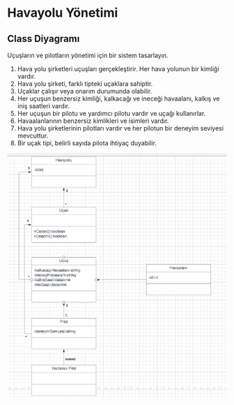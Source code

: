 # Havayolu Yönetimi
## Class Diyagramı

Uçuşların ve pilotların yönetimi için bir sistem tasarlayın.

1) Hava yolu şirketleri uçuşları gerçekleştirir. Her hava yolunun bir kimliği vardır.
2) Hava yolu şirketi, farklı tipteki uçaklara sahiptir.
3) Uçaklar çalışır veya onarım durumunda olabilir.
4) Her uçuşun benzersiz kimliği, kalkacağı ve ineceği havaalanı, kalkış ve iniş saatleri vardır.
5) Her uçuşun bir pilotu ve yardımcı pilotu vardır ve uçağı kullanırlar.
6) Havaalanlarının benzersiz kimlikleri ve isimleri vardır.
7) Hava yolu şirketlerinin pilotları vardır ve her pilotun bir deneyim seviyesi mevcuttur.
8) Bir uçak tipi, belirli sayıda pilota ihtiyaç duyabilir.

![Fotoğrafekleme](/ekrangörüntüleri/havayoluclassdiagrami.png)